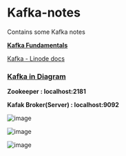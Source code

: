 # Kafka-notes
Contains some Kafka notes

**[Kafka Fundamentals]( https://www.conduktor.io/kafka/kafka-fundamentals)**

[Kafka - Linode docs](https://www.linode.com/docs/guides/what-is-apache-kafka/)

### [Kafka in Diagram](https://viewer.diagrams.net/#P%7B%22client%22%3A1%2C%22target%22%3A%22blank%22%2C%22edit%22%3A%22_blank%22%2C%22close%22%3A1%2C%22layers%22%3A1%2C%22nav%22%3A1%2C%22highlight%22%3A%220000ff%22%7D)

**Zookeeper : localhost:2181**

**Kafak Broker(Server) : localhost:9092**


![image](https://user-images.githubusercontent.com/69865283/190451461-81a175cd-ca2d-4fa9-a160-229c05159a57.png)


![image](https://user-images.githubusercontent.com/69865283/190451613-c33b1a14-5867-48a0-8a90-4ee9174315b1.png)


![image](https://user-images.githubusercontent.com/69865283/190451688-2aef7020-b527-491d-94e4-816e46133c71.png)


